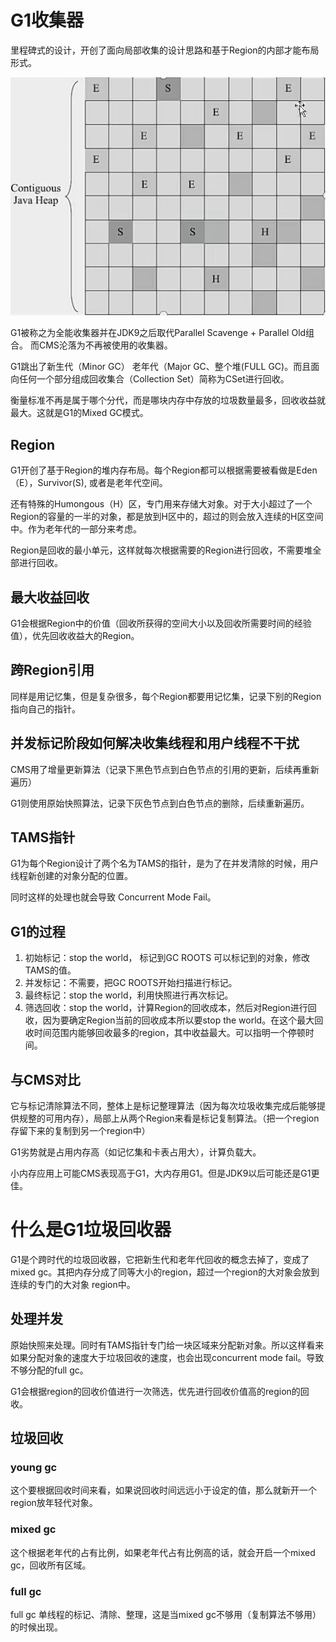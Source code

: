 # G1收集器

里程碑式的设计，开创了面向局部收集的设计思路和基于Region的内部才能布局形式。

![image](./G1.png)

G1被称之为全能收集器并在JDK9之后取代Parallel Scavenge + Parallel Old组合。 而CMS沦落为不再被使用的收集器。

G1跳出了新生代（Minor GC） 老年代（Major GC、整个堆(FULL GC)。而且面向任何一个部分组成回收集合（Collection Set）简称为CSet进行回收。

衡量标准不再是属于哪个分代，而是哪块内存中存放的垃圾数量最多，回收收益就最大。这就是G1的Mixed GC模式。

## Region
G1开创了基于Region的堆内存布局。每个Region都可以根据需要被看做是Eden（E），Survivor(S), 或者是老年代空间。

还有特殊的Humongous（H）区，专门用来存储大对象。对于大小超过了一个Region的容量的一半的对象，都是放到H区中的，超过的则会放入连续的H区空间中。作为老年代的一部分来考虑。

Region是回收的最小单元，这样就每次根据需要的Region进行回收，不需要堆全部进行回收。

## 最大收益回收
G1会根据Region中的价值（回收所获得的空间大小以及回收所需要时间的经验值），优先回收收益大的Region。

## 跨Region引用

同样是用记忆集，但是复杂很多，每个Region都要用记忆集，记录下别的Region指向自己的指针。

## 并发标记阶段如何解决收集线程和用户线程不干扰

CMS用了增量更新算法（记录下黑色节点到白色节点的引用的更新，后续再重新遍历）

G1则使用原始快照算法，记录下灰色节点到白色节点的删除，后续重新遍历。

## TAMS指针
G1为每个Region设计了两个名为TAMS的指针，是为了在并发清除的时候，用户线程新创建的对象分配的位置。

同时这样的处理也就会导致 Concurrent Mode Fail。

## G1的过程

1. 初始标记：stop the world， 标记到GC ROOTS 可以标记到的对象，修改TAMS的值。
2. 并发标记：不需要，把GC ROOTS开始扫描进行标记。
3. 最终标记：stop the world，利用快照进行再次标记。
4. 筛选回收：stop the world，计算Region的回收成本，然后对Region进行回收，因为要确定Region当前的回收成本所以要stop the world。在这个最大回收时间范围内能够回收最多的region，其中收益最大。可以指明一个停顿时间。

## 与CMS对比

它与标记清除算法不同，整体上是标记整理算法（因为每次垃圾收集完成后能够提供规整的可用内存），局部上从两个Region来看是标记复制算法。（把一个region存留下来的复制到另一个region中）

G1劣势就是占用内存高（如记忆集和卡表占用大），计算负载大。

小内存应用上可能CMS表现高于G1，大内存用G1。但是JDK9以后可能还是G1更佳。

# 什么是G1垃圾回收器
G1是个跨时代的垃圾回收器，它把新生代和老年代回收的概念去掉了，变成了mixed gc。其把内存分成了同等大小的region，超过一个region的大对象会放到连续的专门的大对象 region中。

## 处理并发
原始快照来处理。同时有TAMS指针专门给一块区域来分配新对象。所以这样看来如果分配对象的速度大于垃圾回收的速度，也会出现concurrent mode fail。导致不够分配的full gc。

G1会根据region的回收价值进行一次筛选，优先进行回收价值高的region的回收。

## 垃圾回收

### young gc
这个要根据回收时间来看，如果说回收时间远远小于设定的值，那么就新开一个region放年轻代对象。
### mixed gc
这个根据老年代的占有比例，如果老年代占有比例高的话，就会开启一个mixed gc，回收所有区域。
### full gc
full gc 单线程的标记、清除、整理，这是当mixed gc不够用（复制算法不够用）的时候出现。
